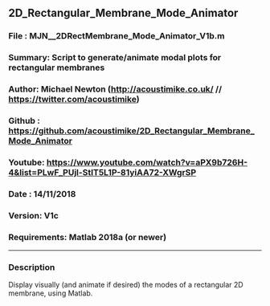 ## 2D_Rectangular_Membrane_Mode_Animator

### File   :  MJN__2DRectMembrane_Mode_Animator_V1b.m

### Summary:  Script to generate/animate modal plots for rectangular membranes

### Author:   Michael Newton (http://acoustimike.co.uk/ // https://twitter.com/acoustimike)

### Github :  https://github.com/acoustimike/2D_Rectangular_Membrane_Mode_Animator

### Youtube:  https://www.youtube.com/watch?v=aPX9b726H-4&list=PLwF_PUjl-StIT5L1P-81yiAA72-XWgrSP

### Date   :  14/11/2018     

### Version:  V1c

### Requirements: Matlab 2018a (or newer)

---

### Description

Display visually (and animate if desired) the modes of a rectangular 2D membrane, using Matlab.
